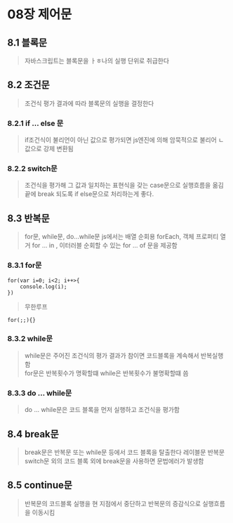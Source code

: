# 08장 제어문

## 8.1 블록문
>자바스크립트는 블록문을 ㅏㅎ나의 실행 단위로 취급한다

## 8.2 조건문
>조건식 평가 결과에 따라 블록문의 실행을 결정한다

### 8.2.1 if ... else 문
>if조건식이 불리언이 아닌 값으로 평가되면 js엔진에 의해 암묵적으로 불리어 ㄴ값으로 강제 변환됨

### 8.2.2 switch문
>조건식을 평가해 그 값과 일치하는 표현식을 갖는 case문으로 실행흐름을 옮김
>끝에 break
>되도록 if else문으로 처리하는게 좋다.

## 8.3 반복문
>for문, while문, do...while문
>js에서는 배열 순회용 forEach, 객체 프로퍼티 열거 for ... in , 이터러블 순회할 수 있는 for ... of 문을 제공함

### 8.3.1 for문
```
for(var i=0; i<2; i++>{
    console.log(i);
})
```
>무한루프
```
for(;;){}
```

### 8.3.2 while문
>while문은 주어진 조건식의 평가 결과가 참이면 코드블록을 계속해서 반복실행함  
>for문은  반복횟수가 명확할떄 while은 반복횟수가 불명확할떄 씀

### 8.3.3 do ... while문
>do ... while문은 코드 블록을 먼저 실행하고 조건식을 평가함

## 8.4 break문
>break문은 반복문 또는 while문 등에서 코드 블록을 탈출한다
>레이블문 반복문 switch문 외의 코드 블록 외에 break문을 사용하면 문법에러가 발생함

## 8.5 continue문
>반복문의 코드블록 실행을 현 지점에서 중단하고 반복문의 증감식으로 실행흐름을 이동시킴
